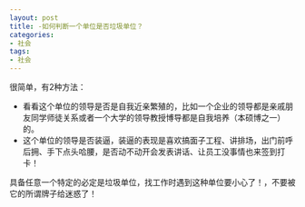 ```yaml
---
layout: post
title: -如何判断一个单位是否垃圾单位？
categories:
- 社会
tags:
- 社会
---
```



很简单，有2种方法：
- 看看这个单位的领导是否是自我近亲繁殖的，比如一个企业的领导都是亲戚朋友同学师徒关系或者一个大学的领导教授博导都是自我培养（本硕博之一）的。
- 这个单位的领导是否装逼，装逼的表现是喜欢搞面子工程、讲排场，出门前呼后拥、手下点头哈腰，是否动不动开会发表讲话、让员工没事情也来签到打卡！

具备任意一个特定的必定是垃圾单位，找工作时遇到这种单位要小心了！，不要被它的所谓牌子给迷惑了！
